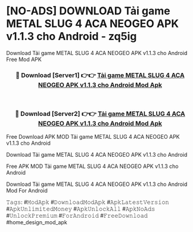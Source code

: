 # [NO-ADS] DOWNLOAD Tải game METAL SLUG 4 ACA NEOGEO APK v1.1.3 cho Android - zq5ig
Download Tải game METAL SLUG 4 ACA NEOGEO APK v1.1.3 cho Android Free Mod APK

<div align="center">
<h3>🔴 Download [Server1] 👉👉 <a href="https://apk-comot.site?title=Tải_game_METAL_SLUG_4_ACA_NEOGEO_APK_v1.1.3_cho_Android">Tải game METAL SLUG 4 ACA NEOGEO APK v1.1.3 cho Android Mod Apk</a></h3><br>

<h3>🔴 Download [Server2] 👉👉 <a href="https://apk-comot.site?title=Tải_game_METAL_SLUG_4_ACA_NEOGEO_APK_v1.1.3_cho_Android">Tải game METAL SLUG 4 ACA NEOGEO APK v1.1.3 cho Android Mod Apk</a></h3>
</div>


Free Download APK MOD Tải game METAL SLUG 4 ACA NEOGEO APK v1.1.3 cho Android

Download Tải game METAL SLUG 4 ACA NEOGEO APK v1.1.3 cho Android 

Free APK MOD Tải game METAL SLUG 4 ACA NEOGEO APK v1.1.3 cho Android 

Download Tải game METAL SLUG 4 ACA NEOGEO APK v1.1.3 cho Android Mod For Android

𝚃𝚊𝚐𝚜: #𝙼𝚘𝚍𝙰𝚙𝚔 #𝙳𝚘𝚠𝚗𝚕𝚘𝚊𝚍𝙼𝚘𝚍𝙰𝚙𝚔 #𝙰𝚙𝚔𝙻𝚊𝚝𝚎𝚜𝚝𝚅𝚎𝚛𝚜𝚒𝚘𝚗 #𝙰𝚙𝚔𝚄𝚗𝚕𝚒𝚖𝚒𝚝𝚎𝚍𝙼𝚘𝚗𝚎𝚢 #𝙰𝚙𝚔𝚄𝚗𝚕𝚘𝚌𝚔𝙰𝚕𝚕 #𝙰𝚙𝚔𝙽𝚘𝙰𝚍𝚜 #𝚄𝚗𝚕𝚘𝚌𝚔𝙿𝚛𝚎𝚖𝚒𝚞𝚖 #𝙵𝚘𝚛𝙰𝚗𝚍𝚛𝚘𝚒𝚍 #𝙵𝚛𝚎𝚎𝙳𝚘𝚠𝚗𝚕𝚘𝚊𝚍 #home_design_mod_apk